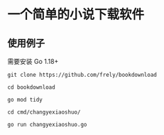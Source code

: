# 一个简单的小说下载软件

## 使用例子

需要安装 Go 1.18+

```shell
git clone https://github.com/frely/bookdownload

cd bookdownload

go mod tidy

cd cmd/changyexiaoshuo/

go run changyexiaoshuo.go
```